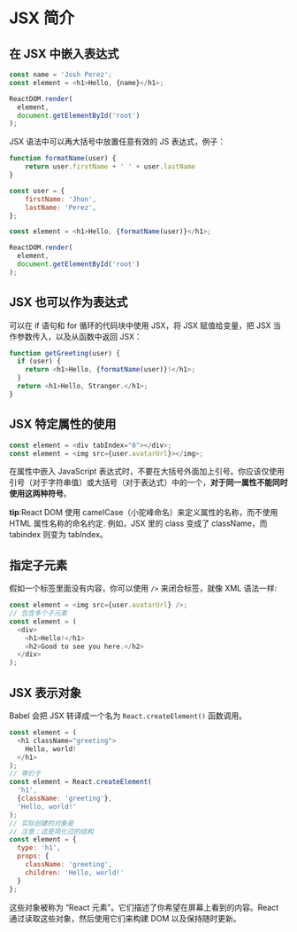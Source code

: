 # JSX 简介

## 在 JSX 中嵌入表达式

```js
const name = 'Josh Perez';
const element = <h1>Hello, {name}</h1>;

ReactDOM.render(
  element,
  document.getElementById('root')
);
```

JSX 语法中可以再大括号中放置任意有效的 JS 表达式，例子：

```js
function formatName(user) {
    return user.firstName + ' ' + user.lastName
}

const user = {
    firstName: 'Jhon',
    lastName: 'Perez',
};

const element = <h1>Hello, {formatName(user)}</h1>;

ReactDOM.render(
  element,
  document.getElementById('root')
);
```

## JSX 也可以作为表达式

可以在 if 语句和 for 循环的代码块中使用 JSX，将 JSX 赋值给变量，把 JSX 当作参数传入，以及从函数中返回 JSX：

```js
function getGreeting(user) {
  if (user) {
    return <h1>Hello, {formatName(user)}!</h1>;
  }
  return <h1>Hello, Stranger.</h1>;
}
```

## JSX 特定属性的使用

```js
const element = <div tabIndex="0"></div>;
const element = <img src={user.avatarUrl}></img>;
```

在属性中嵌入 JavaScript 表达式时，不要在大括号外面加上引号。你应该仅使用引号（对于字符串值）或大括号（对于表达式）中的一个，**对于同一属性不能同时使用这两种符号**。

**tip**:React DOM 使用 camelCase（小驼峰命名）来定义属性的名称，而不使用 HTML 属性名称的命名约定. 例如，JSX 里的 class 变成了 className，而 tabindex 则变为 tabIndex。

## 指定子元素

假如一个标签里面没有内容，你可以使用 `/>` 来闭合标签，就像 XML 语法一样:

```js
const element = <img src={user.avatarUrl} />;
// 包含多个子元素
const element = (
  <div>
    <h1>Hello!</h1>
    <h2>Good to see you here.</h2>
  </div>
);
```

## JSX 表示对象

Babel 会把 JSX 转译成一个名为 `React.createElement()` 函数调用。

```js
const element = (
  <h1 className="greeting">
    Hello, world!
  </h1>
);
// 等价于
const element = React.createElement(
  'h1',
  {className: 'greeting'},
  'Hello, world!'
);
// 实际创建的对象是
// 注意：这是简化过的结构
const element = {
  type: 'h1',
  props: {
    className: 'greeting',
    children: 'Hello, world!'
  }
};
```

这些对象被称为 “React 元素”。它们描述了你希望在屏幕上看到的内容。React 通过读取这些对象，然后使用它们来构建 DOM 以及保持随时更新。
